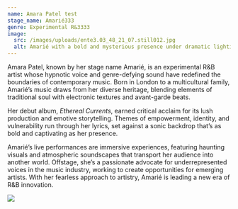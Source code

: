 ```yaml
---
name: Amara Patel test
stage_name: Amarié333
genre: Experimental R&3333
image:
  src: /images/uploads/ente3.03_48_21_07.still012.jpg
  alt: Amarié with a bold and mysterious presence under dramatic lighting
---
```

Amara Patel, known by her stage name Amarié, is an experimental R&B artist whose hypnotic voice and genre-defying sound have redefined the boundaries of contemporary music. Born in London to a multicultural family, Amarié’s music draws from her diverse heritage, blending elements of traditional soul with electronic textures and avant-garde beats.

Her debut album, *Ethereal Currents*, earned critical acclaim for its lush production and emotive storytelling. Themes of empowerment, identity, and vulnerability run through her lyrics, set against a sonic backdrop that’s as bold and captivating as her presence.

Amarié’s live performances are immersive experiences, featuring haunting visuals and atmospheric soundscapes that transport her audience into another world. Offstage, she’s a passionate advocate for underrepresented voices in the music industry, working to create opportunities for emerging artists. With her fearless approach to artistry, Amarié is leading a new era of R&B innovation.

![](/images/uploads/ente3.03_48_21_07.still012.jpg)
